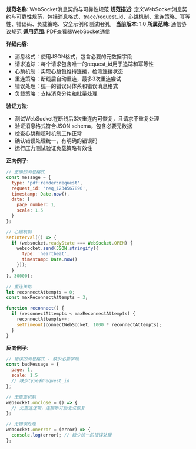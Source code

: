 **规范名称**: WebSocket消息契约与可靠性规范
**规范描述**: 定义WebSocket消息契约与可靠性规范，包括消息格式、trace/request_id、心跳机制、重连策略、幂等性、错误码、负载策略、安全示例和测试用例。
**当前版本**: 1.0
**所属范畴**: 通信协议规范
**适用范围**: PDF查看器WebSocket通信

**详细内容**:
- 消息格式：使用JSON格式，包含必要的元数据字段
- 请求追踪：每个请求包含唯一的request_id用于追踪和幂等性
- 心跳机制：实现心跳包维持连接，检测连接状态
- 重连策略：断线后自动重连，最多3次重连尝试
- 错误处理：统一的错误码体系和错误消息格式
- 负载策略：支持消息分片和批量处理

**验证方法**:
- 测试WebSocket在断线后3次重连内可恢复，且请求不重复处理
- 验证消息格式符合JSON schema，包含必要元数据
- 检查心跳和超时机制工作正常
- 确认错误处理统一，有明确的错误码
- 运行压力测试验证负载策略有效性

**正向例子**:
```javascript
// 正确的消息格式
const message = {
  type: 'pdf:render:request',
  request_id: 'req_1234567890',
  timestamp: Date.now(),
  data: {
    page_number: 1,
    scale: 1.5
  }
};

// 心跳机制
setInterval(() => {
  if (websocket.readyState === WebSocket.OPEN) {
    websocket.send(JSON.stringify({
      type: 'heartbeat',
      timestamp: Date.now()
    }));
  }
}, 30000);

// 重连策略
let reconnectAttempts = 0;
const maxReconnectAttempts = 3;

function reconnect() {
  if (reconnectAttempts < maxReconnectAttempts) {
    reconnectAttempts++;
    setTimeout(connectWebSocket, 1000 * reconnectAttempts);
  }
}
```

**反向例子**:
```javascript
// 错误的消息格式 - 缺少必要字段
const badMessage = {
  page: 1,
  scale: 1.5
  // 缺少type和request_id
};

// 无重连机制
websocket.onclose = () => {
  // 无重连逻辑，连接断开后无法恢复
};

// 无错误处理
websocket.onerror = (error) => {
  console.log(error); // 缺少统一的错误处理
};